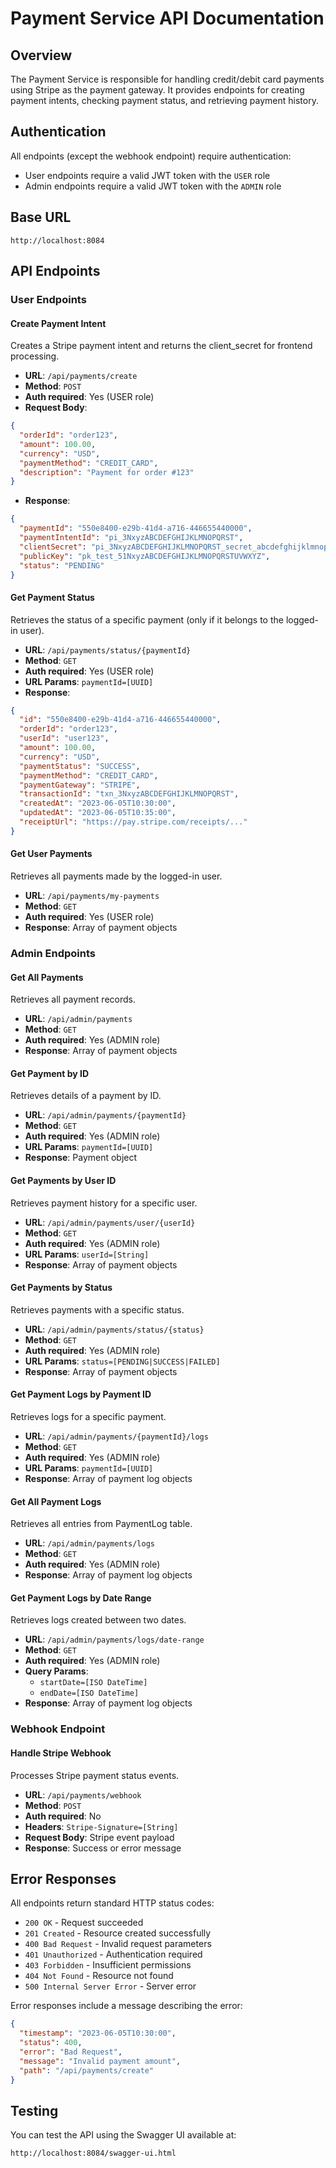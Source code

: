 # Payment Service API Documentation

## Overview

The Payment Service is responsible for handling credit/debit card payments using Stripe as the payment gateway. It provides endpoints for creating payment intents, checking payment status, and retrieving payment history.

## Authentication

All endpoints (except the webhook endpoint) require authentication:
- User endpoints require a valid JWT token with the `USER` role
- Admin endpoints require a valid JWT token with the `ADMIN` role

## Base URL

```
http://localhost:8084
```

## API Endpoints

### User Endpoints

#### Create Payment Intent

Creates a Stripe payment intent and returns the client_secret for frontend processing.

- **URL**: `/api/payments/create`
- **Method**: `POST`
- **Auth required**: Yes (USER role)
- **Request Body**:
```json
{
  "orderId": "order123",
  "amount": 100.00,
  "currency": "USD",
  "paymentMethod": "CREDIT_CARD",
  "description": "Payment for order #123"
}
```
- **Response**:
```json
{
  "paymentId": "550e8400-e29b-41d4-a716-446655440000",
  "paymentIntentId": "pi_3NxyzABCDEFGHIJKLMNOPQRST",
  "clientSecret": "pi_3NxyzABCDEFGHIJKLMNOPQRST_secret_abcdefghijklmnopqrstuvwxyz",
  "publicKey": "pk_test_51NxyzABCDEFGHIJKLMNOPQRSTUVWXYZ",
  "status": "PENDING"
}
```

#### Get Payment Status

Retrieves the status of a specific payment (only if it belongs to the logged-in user).

- **URL**: `/api/payments/status/{paymentId}`
- **Method**: `GET`
- **Auth required**: Yes (USER role)
- **URL Params**: `paymentId=[UUID]`
- **Response**:
```json
{
  "id": "550e8400-e29b-41d4-a716-446655440000",
  "orderId": "order123",
  "userId": "user123",
  "amount": 100.00,
  "currency": "USD",
  "paymentStatus": "SUCCESS",
  "paymentMethod": "CREDIT_CARD",
  "paymentGateway": "STRIPE",
  "transactionId": "txn_3NxyzABCDEFGHIJKLMNOPQRST",
  "createdAt": "2023-06-05T10:30:00",
  "updatedAt": "2023-06-05T10:35:00",
  "receiptUrl": "https://pay.stripe.com/receipts/..."
}
```

#### Get User Payments

Retrieves all payments made by the logged-in user.

- **URL**: `/api/payments/my-payments`
- **Method**: `GET`
- **Auth required**: Yes (USER role)
- **Response**: Array of payment objects

### Admin Endpoints

#### Get All Payments

Retrieves all payment records.

- **URL**: `/api/admin/payments`
- **Method**: `GET`
- **Auth required**: Yes (ADMIN role)
- **Response**: Array of payment objects

#### Get Payment by ID

Retrieves details of a payment by ID.

- **URL**: `/api/admin/payments/{paymentId}`
- **Method**: `GET`
- **Auth required**: Yes (ADMIN role)
- **URL Params**: `paymentId=[UUID]`
- **Response**: Payment object

#### Get Payments by User ID

Retrieves payment history for a specific user.

- **URL**: `/api/admin/payments/user/{userId}`
- **Method**: `GET`
- **Auth required**: Yes (ADMIN role)
- **URL Params**: `userId=[String]`
- **Response**: Array of payment objects

#### Get Payments by Status

Retrieves payments with a specific status.

- **URL**: `/api/admin/payments/status/{status}`
- **Method**: `GET`
- **Auth required**: Yes (ADMIN role)
- **URL Params**: `status=[PENDING|SUCCESS|FAILED]`
- **Response**: Array of payment objects

#### Get Payment Logs by Payment ID

Retrieves logs for a specific payment.

- **URL**: `/api/admin/payments/{paymentId}/logs`
- **Method**: `GET`
- **Auth required**: Yes (ADMIN role)
- **URL Params**: `paymentId=[UUID]`
- **Response**: Array of payment log objects

#### Get All Payment Logs

Retrieves all entries from PaymentLog table.

- **URL**: `/api/admin/payments/logs`
- **Method**: `GET`
- **Auth required**: Yes (ADMIN role)
- **Response**: Array of payment log objects

#### Get Payment Logs by Date Range

Retrieves logs created between two dates.

- **URL**: `/api/admin/payments/logs/date-range`
- **Method**: `GET`
- **Auth required**: Yes (ADMIN role)
- **Query Params**:
  - `startDate=[ISO DateTime]`
  - `endDate=[ISO DateTime]`
- **Response**: Array of payment log objects

### Webhook Endpoint

#### Handle Stripe Webhook

Processes Stripe payment status events.

- **URL**: `/api/payments/webhook`
- **Method**: `POST`
- **Auth required**: No
- **Headers**: `Stripe-Signature=[String]`
- **Request Body**: Stripe event payload
- **Response**: Success or error message

## Error Responses

All endpoints return standard HTTP status codes:
- `200 OK` - Request succeeded
- `201 Created` - Resource created successfully
- `400 Bad Request` - Invalid request parameters
- `401 Unauthorized` - Authentication required
- `403 Forbidden` - Insufficient permissions
- `404 Not Found` - Resource not found
- `500 Internal Server Error` - Server error

Error responses include a message describing the error:
```json
{
  "timestamp": "2023-06-05T10:30:00",
  "status": 400,
  "error": "Bad Request",
  "message": "Invalid payment amount",
  "path": "/api/payments/create"
}
```

## Testing

You can test the API using the Swagger UI available at:
```
http://localhost:8084/swagger-ui.html
```